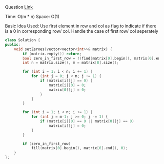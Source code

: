 Question [Link](https://leetcode.com/problems/set-matrix-zeroes/)

Time: O(m * n)
Space: O(1)

Basic Idea Used: Use first element in row and col as flag to indicate if there is a 0 in corresponding row/ col. Handle the case of first row/ col seperately

```c++
class Solution {
public:
    void setZeroes(vector<vector<int>>& matrix) {
        if (matrix.empty()) return;
        bool zero_in_first_row = !(find(matrix[0].begin(), matrix[0].end(), 0) == matrix[0].end());
        int n = matrix.size(), m = matrix[0].size();

        for (int i = 1; i < n; i += 1) {
            for (int j = 0; j < m; j += 1) {
                if (matrix[i][j] == 0) {
                    matrix[i][0] = 0;
                    matrix[0][j] = 0;
                }
            }
        }

        for (int i = 1; i < n; i += 1) {
            for (int j = m-1; j >= 0; j -= 1) {
                if (matrix[i][0] == 0 || matrix[0][j] == 0)
                    matrix[i][j] = 0;
            }
        }

        if (zero_in_first_row)
            fill(matrix[0].begin(), matrix[0].end(), 0);
    }
};
```

